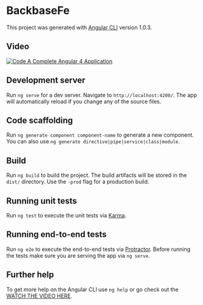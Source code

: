 # BackbaseFe

This project was generated with [Angular CLI](https://github.com/angular/angular-cli) version 1.0.3.

## Video
[![Code A Complete Angular 4 Application](https://img.youtube.com/vi/TqBDr4OK4pU/0.jpg)](https://www.youtube.com/watch?v=TqBDr4OK4pU)


## Development server

Run `ng serve` for a dev server. Navigate to `http://localhost:4200/`. The app will automatically reload if you change any of the source files.

## Code scaffolding

Run `ng generate component component-name` to generate a new component. You can also use `ng generate directive|pipe|service|class|module`.

## Build

Run `ng build` to build the project. The build artifacts will be stored in the `dist/` directory. Use the `-prod` flag for a production build.

## Running unit tests

Run `ng test` to execute the unit tests via [Karma](https://karma-runner.github.io).

## Running end-to-end tests

Run `ng e2e` to execute the end-to-end tests via [Protractor](http://www.protractortest.org/).
Before running the tests make sure you are serving the app via `ng serve`.

## Further help

To get more help on the Angular CLI use `ng help` or go check out the [WATCH THE VIDEO HERE](https://www.youtube.com/watch?v=TqBDr4OK4pU).

